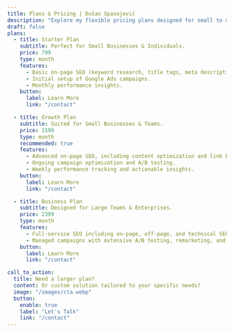 ```yaml
---
title: Plans & Pricing | Dušan Spasojević
description: "Explore my flexible pricing plans designed for small to medium-sized businesses. Find the perfect plan to meet your SEO and digital marketing needs with tailored SEO strategies, Google Ads management, detailed analytics, and personalized support."
draft: false
plans:
  - title: Starter Plan
    subtitle: Perfect for Small Businesses & Individuals.
    price: 799
    type: month
    features:
      - Basic on-page SEO (keyword research, title tags, meta descriptions).
      - Initial setup of Google Ads campaigns.
      - Monthly performance insights.
    button:
      label: Learn More
      link: "/contact"

  - title: Growth Plan
    subtitle: Suited for Small Businesses & Teams.
    price: 1599
    type: month
    recommended: true
    features:
      - Advanced on-page SEO, including content optimization and link building.
      - Ongoing campaign optimization and A/B testing.
      - Weekly performance tracking and actionable insights.
    button:
      label: Learn More
      link: "/contact"

  - title: Business Plan
    subtitle: Designed for Large Teams & Enterprises.
    price: 2399
    type: month
    features:
      - Full-service SEO including on-page, off-page, and technical SEO.
      - Managed campaigns with extensive A/B testing, remarketing, and conversion tracking.
    button:
      label: Learn More
      link: "/contact"

call_to_action:
  title: Need a larger plan?
  content: Or custom solution tailored to your specific needs?
  image: "/images/cta.webp"
  button:
    enable: true
    label: "Let's Talk"
    link: "/contact"
---
```

